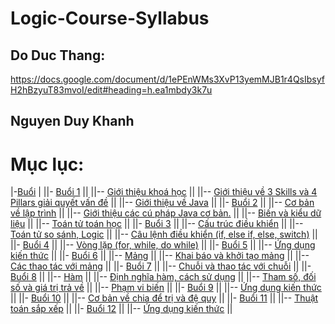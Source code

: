 # Logic-Course-Syllabus

## Do Duc Thang:

https://docs.google.com/document/d/1ePEnWMs3XvP13yemMJB1r4QsIbsyfH2hBzyuT83mvoI/edit#heading=h.ea1mbdy3k7u

## Nguyen Duy Khanh

# Mục lục:

|-[Buổi](buổi)
|
||- [Buổi 1](/Buổi/buổi%201/)
||
||-- [Giới thiệu khoá học](/Buổi/buổi%201/task1/)
||
||-- [Giới thiệu về 3 Skills và 4 Pillars giải quyết vấn đề](/Buổi/buổi%201/Task2/)
||
||-- [Giới thiệu về Java](/Buổi/buổi%201/Task3/)
||
||- [Buổi 2](/Buổi/buổi%202/)
||
||-- [Cơ bản về lập trình](/Buổi/buổi%202/task1/)
||
||-- [Giới thiệu các cú pháp Java cơ bản.](/Buổi/buổi%202/task2/)
||
||-- [Biến và kiểu dữ liệu](/Buổi/buổi%202/Task3/)
||
||-- [Toán tử toán học](/Buổi/buổi%202/Task4/)
||
||- [Buổi 3](/Buổi/buổi%203/)
||
||-- [Cấu trúc điều khiển](/Buổi/buổi%203/task1/)
||
||-- [Toán tử so sánh, Logic](/Buổi/buổi%203/Task2/)
||
||-- [Câu lệnh điều khiển (if, else if, else, switch)](/Buổi/buổi%203/Task3/)
||
||- [Buổi 4](/Buổi/buổi%204/)
||
||-- [Vòng lặp (for, while, do while)](/Buổi/buổi%204/task1/)
||
||- [Buổi 5](/Buổi/buổi%205/)
||
||-- [Ứng dụng kiến thức](/Buổi/buổi%205/task1/)
||
||- [Buổi 6](/Buổi/buổi%206/)
||
||-- [Mảng](/Buổi/buổi%206/task1/)
||
||-- [Khai báo và khởi tạo mảng](/Buổi/buổi%206/Task2/)
||
||-- [Các thao tác với mảng](/Buổi/buổi%206/Task3/)
||
||- [Buổi 7](/Buổi/buổi%207/)
||
||-- [Chuỗi và thao tác với chuỗi](/Buổi/buổi%207/task1/)
||
||- [Buổi 8](/Buổi/buổi%208/)
||
||-- [Hàm](/Buổi/buổi%208/task1/)
||
||-- [Định nghĩa hàm, cách sử dụng](/Buổi/buổi%208/Task2/)
||
||-- [Tham số, đối số và giá trị trả về](/Buổi/buổi%208/Task3/)
||
||-- [Phạm vi biến](/Buổi/buổi%208/Task4)
||
||- [Buổi 9](/Buổi/buổi%209/)
||
||-- [Ứng dụng kiến thức](/Buổi/buổi%209/task1/)
||
||- [Buổi 10](/Buổi/buổi%2010/)
||
||-- [Cơ bản về chia để trị và đệ quy](/Buổi/buổi%2010/task1/)
||
||- [Buổi 11](/Buổi/buổi%2011/)
||
||-- [Thuật toán sắp xếp](/Buổi/buổi%2011/task1/)
||
||- [Buổi 12](/Buổi/buổi%2012/)
||
||-- [Ứng dụng kiến thức](/Buổi/buổi%2012/task1/)
||

